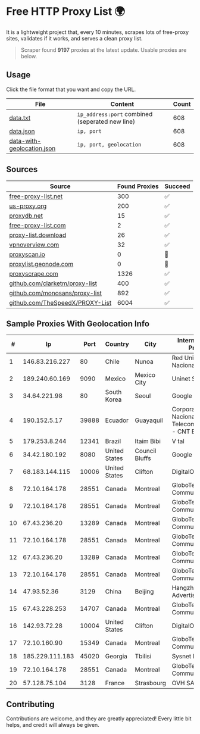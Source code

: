 
# Free HTTP Proxy List 🌍

It is a lightweight project that, every 10 minutes, scrapes lots of free-proxy sites, validates if it works, and serves a clean proxy list.


> Scraper found **9197** proxies at the latest update. Usable proxies are below.

## Usage

Click the file format that you want and copy the URL.


|File|Content|Count|
|----|-------|-----|
|[data.txt](https://raw.githubusercontent.com/themiralay/Proxy-List-World/master/data.txt)|`ip_address:port` combined (seperated new line)|608|
|[data.json](https://raw.githubusercontent.com/themiralay/Proxy-List-World/master/data.json)|`ip, port`|608|
|[data-with-geolocation.json](https://raw.githubusercontent.com/themiralay/Proxy-List-World/master/data-with-geolocation.json)|`ip, port, geolocation`|608|

## Sources

|Source|Found Proxies|Succeed|
|------|-------------|-------|
|[free-proxy-list.net](https://free-proxy-list.net)|300|✅|
|[us-proxy.org](https://www.us-proxy.org)|200|✅|
|[proxydb.net](http://proxydb.net)|15|✅|
|[free-proxy-list.com](https://free-proxy-list.com/?page=&port=&type%5B%5D=http&type%5B%5D=https&up_time=0&search=Search)|2|✅|
|[proxy-list.download](https://www.proxy-list.download/HTTP)|26|✅|
|[vpnoverview.com](https://vpnoverview.com/privacy/anonymous-browsing/free-proxy-servers)|32|✅|
|[proxyscan.io](https://www.proxyscan.io)|0|🚫|
|[proxylist.geonode.com](https://proxylist.geonode.com/api/proxy-list?limit=300&page=1&sort_by=lastChecked&sort_type=desc&protocols=http,https)|0|🚫|
|[proxyscrape.com](https://api.proxyscrape.com/v2/?request=displayproxies&protocol=http&timeout=10000&country=all&ssl=all&anonymity=all)|1326|✅|
|[github.com/clarketm/proxy-list](https://raw.githubusercontent.com/clarketm/proxy-list/master/proxy-list-raw.txt)|400|✅|
|[github.com/monosans/proxy-list](https://raw.githubusercontent.com/monosans/proxy-list/main/proxies/http.txt)|892|✅|
|[github.com/TheSpeedX/PROXY-List](https://raw.githubusercontent.com/TheSpeedX/PROXY-List/master/http.txt)|6004|✅|


## Sample Proxies With Geolocation Info

|#|Ip|Port|Country|City|Internet Service Provider|
|-|--|----|-------|----|-------------------------|
|1|146.83.216.227|80|Chile|Nunoa|Red Universitaria Nacional|
|2|189.240.60.169|9090|Mexico|Mexico City|Uninet S.A. de C.V.|
|3|34.64.221.98|80|South Korea|Seoul|Google LLC|
|4|190.152.5.17|39888|Ecuador|Guayaquil|Corporacion Nacional De Telecomunicaciones - CNT EP|
|5|179.253.8.244|12341|Brazil|Itaim Bibi|V tal|
|6|34.42.180.192|8080|United States|Council Bluffs|Google LLC|
|7|68.183.144.115|10006|United States|Clifton|DigitalOcean, LLC|
|8|72.10.164.178|28551|Canada|Montreal|GloboTech Communications|
|9|72.10.164.178|28551|Canada|Montreal|GloboTech Communications|
|10|67.43.236.20|13289|Canada|Montreal|GloboTech Communications|
|11|72.10.164.178|28551|Canada|Montreal|GloboTech Communications|
|12|67.43.236.20|13289|Canada|Montreal|GloboTech Communications|
|13|72.10.164.178|28551|Canada|Montreal|GloboTech Communications|
|14|47.93.52.36|3129|China|Beijing|Hangzhou Alibaba Advertising Co|
|15|67.43.228.253|14707|Canada|Montreal|GloboTech Communications|
|16|142.93.72.28|10004|United States|Clifton|DigitalOcean, LLC|
|17|72.10.160.90|15349|Canada|Montreal|GloboTech Communications|
|18|185.229.111.183|45020|Georgia|Tbilisi|Sysnet LLC|
|19|72.10.164.178|28551|Canada|Montreal|GloboTech Communications|
|20|57.128.75.104|3128|France|Strasbourg|OVH SAS|



## Contributing

Contributions are welcome, and they are greatly appreciated! Every
little bit helps, and credit will always be given.

